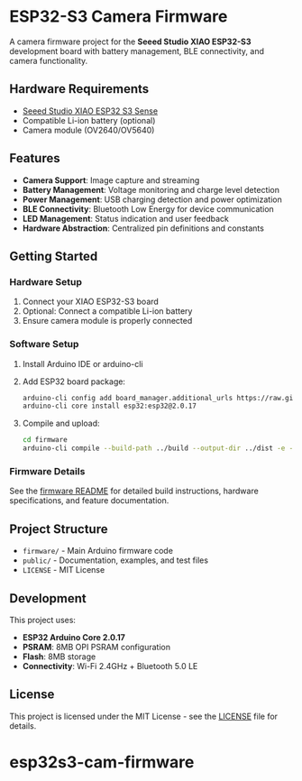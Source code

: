 # ESP32-S3 Camera Firmware

A camera firmware project for the **Seeed Studio XIAO ESP32-S3** development board with battery management, BLE connectivity, and camera functionality.

## Hardware Requirements

- [Seeed Studio XIAO ESP32 S3 Sense](https://www.seeedstudio.com/XIAO-ESP32S3-Sense-p-5639.html)
- Compatible Li-ion battery (optional)
- Camera module (OV2640/OV5640)

## Features

- **Camera Support**: Image capture and streaming
- **Battery Management**: Voltage monitoring and charge level detection
- **Power Management**: USB charging detection and power optimization
- **BLE Connectivity**: Bluetooth Low Energy for device communication
- **LED Management**: Status indication and user feedback
- **Hardware Abstraction**: Centralized pin definitions and constants

## Getting Started

### Hardware Setup

1. Connect your XIAO ESP32-S3 board
2. Optional: Connect a compatible Li-ion battery
3. Ensure camera module is properly connected

### Software Setup

1. Install Arduino IDE or arduino-cli
2. Add ESP32 board package:
   ```bash
   arduino-cli config add board_manager.additional_urls https://raw.githubusercontent.com/espressif/arduino-esp32/gh-pages/package_esp32_index.json
   arduino-cli core install esp32:esp32@2.0.17
   ```

3. Compile and upload:
   ```bash
   cd firmware
   arduino-cli compile --build-path ../build --output-dir ../dist -e -u -p COM5 -b esp32:esp32:XIAO_ESP32S3:PSRAM=opi
   ```

### Firmware Details

See the [firmware README](firmware/readme.md) for detailed build instructions, hardware specifications, and feature documentation.

## Project Structure

- `firmware/` - Main Arduino firmware code
- `public/` - Documentation, examples, and test files
- `LICENSE` - MIT License

## Development

This project uses:
- **ESP32 Arduino Core 2.0.17**
- **PSRAM**: 8MB OPI PSRAM configuration
- **Flash**: 8MB storage
- **Connectivity**: Wi-Fi 2.4GHz + Bluetooth 5.0 LE

## License

This project is licensed under the MIT License - see the [LICENSE](LICENSE) file for details.
# esp32s3-cam-firmware
